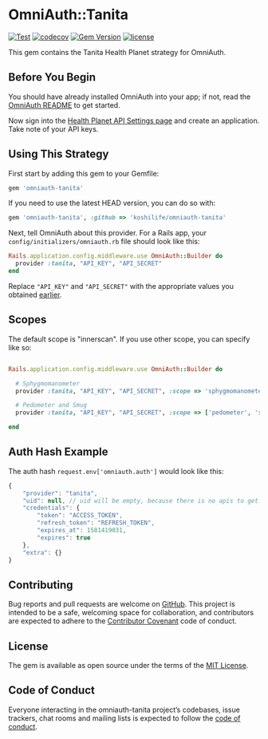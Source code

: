 # OmniAuth::Tanita

[![Test](https://github.com/koshilife/omniauth-tanita/workflows/Test/badge.svg)](https://github.com/koshilife/omniauth-tanita/actions?query=workflow%3ATest)
[![codecov](https://codecov.io/gh/koshilife/omniauth-tanita/branch/master/graph/badge.svg)](https://codecov.io/gh/koshilife/omniauth-tanita)
[![Gem Version](https://badge.fury.io/rb/omniauth-tanita.svg)](http://badge.fury.io/rb/omniauth-tanita)
[![license](https://img.shields.io/github/license/koshilife/omniauth-tanita)](https://github.com/koshilife/omniauth-tanita/blob/master/LICENSE.txt)

This gem contains the Tanita Health Planet strategy for OmniAuth.

## Before You Begin

You should have already installed OmniAuth into your app; if not, read the [OmniAuth README](https://github.com/intridea/omniauth) to get started.

Now sign into the [Health Planet API Settings page](https://www.healthplanet.jp/apis_account.do) and create an application. Take note of your API keys.

## Using This Strategy

First start by adding this gem to your Gemfile:

```ruby
gem 'omniauth-tanita'
```

If you need to use the latest HEAD version, you can do so with:

```ruby
gem 'omniauth-tanita', :github => 'koshilife/omniauth-tanita'
```

Next, tell OmniAuth about this provider. For a Rails app, your `config/initializers/omniauth.rb` file should look like this:

```ruby
Rails.application.config.middleware.use OmniAuth::Builder do
  provider :tanita, "API_KEY", "API_SECRET"
end
```

Replace `"API_KEY"` and `"API_SECRET"` with the appropriate values you obtained [earlier](https://www.healthplanet.jp/apis_account.do).

## Scopes

The default scope is "innerscan".
If you use other scope, you can specify like so:

```ruby

Rails.application.config.middleware.use OmniAuth::Builder do

  # Sphygmomanometer
  provider :tanita, "API_KEY", "API_SECRET", :scope => 'sphygmomanometer'

  # Pedometer and Smug
  provider :tanita, "API_KEY", "API_SECRET", :scope => ['pedometer', 'smug'].join(',')

end
```

## Auth Hash Example

The auth hash `request.env['omniauth.auth']` would look like this:

```js
{
    "provider": "tanita",
    "uid": null, // uid will be empty, because there is no apis to get.
    "credentials": {
        "token": "ACCESS_TOKEN",
        "refresh_token": "REFRESH_TOKEN",
        "expires_at": 1581419031,
        "expires": true
    },
    "extra": {}
}
```

## Contributing

Bug reports and pull requests are welcome on [GitHub](https://github.com/koshilife/omniauth-tanita). This project is intended to be a safe, welcoming space for collaboration, and contributors are expected to adhere to the [Contributor Covenant](http://contributor-covenant.org) code of conduct.

## License

The gem is available as open source under the terms of the [MIT License](https://opensource.org/licenses/MIT).

## Code of Conduct

Everyone interacting in the omniauth-tanita project’s codebases, issue trackers, chat rooms and mailing lists is expected to follow the [code of conduct](https://github.com/koshilife/omniauth-tanita/blob/master/CODE_OF_CONDUCT.md).
